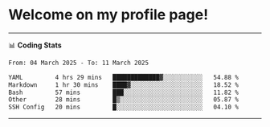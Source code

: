 # Welcome on my profile page!
<!-- print(("dralla"[::-1]+"s").capitalize()) -->

<!-- ---
👨🏻‍💻 **Busy With**
* Learning new Skills.
* Building small Projects.
* Being helpful. -->

---
📊 **Coding Stats**
<!--START_SECTION:waka-->

```txt
From: 04 March 2025 - To: 11 March 2025

YAML         4 hrs 29 mins   █████████████▓░░░░░░░░░░░   54.88 %
Markdown     1 hr 30 mins    ████▓░░░░░░░░░░░░░░░░░░░░   18.52 %
Bash         57 mins         ███░░░░░░░░░░░░░░░░░░░░░░   11.82 %
Other        28 mins         █▒░░░░░░░░░░░░░░░░░░░░░░░   05.87 %
SSH Config   20 mins         █░░░░░░░░░░░░░░░░░░░░░░░░   04.10 %
```

<!--END_SECTION:waka-->
---
